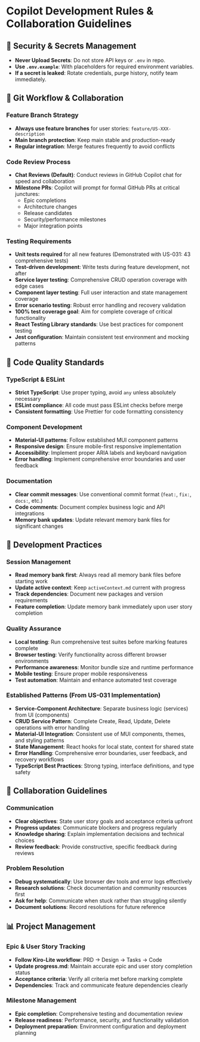 # Copilot Development Rules & Collaboration Guidelines

## 🚨 Security & Secrets Management

- **Never Upload Secrets**: Do not store API keys or `.env` in repo.
- **Use `.env.example`**: With placeholders for required environment variables.
- **If a secret is leaked**: Rotate credentials, purge history, notify team immediately.

## 🔀 Git Workflow & Collaboration

### Feature Branch Strategy
- **Always use feature branches** for user stories: `feature/US-XXX-description`
- **Main branch protection**: Keep main stable and production-ready
- **Regular integration**: Merge features frequently to avoid conflicts

### Code Review Process
- **Chat Reviews (Default)**: Conduct reviews in GitHub Copilot chat for speed and collaboration
- **Milestone PRs**: Copilot will prompt for formal GitHub PRs at critical junctures:
  - Epic completions
  - Architecture changes  
  - Release candidates
  - Security/performance milestones
  - Major integration points

### Testing Requirements
- **Unit tests required** for all new features (Demonstrated with US-031: 43 comprehensive tests)
- **Test-driven development**: Write tests during feature development, not after
- **Service layer testing**: Comprehensive CRUD operation coverage with edge cases
- **Component layer testing**: Full user interaction and state management coverage
- **Error scenario testing**: Robust error handling and recovery validation
- **100% test coverage goal**: Aim for complete coverage of critical functionality
- **React Testing Library standards**: Use best practices for component testing
- **Jest configuration**: Maintain consistent test environment and mocking patterns

## 📝 Code Quality Standards

### TypeScript & ESLint
- **Strict TypeScript**: Use proper typing, avoid `any` unless absolutely necessary
- **ESLint compliance**: All code must pass ESLint checks before merge
- **Consistent formatting**: Use Prettier for code formatting consistency

### Component Development
- **Material-UI patterns**: Follow established MUI component patterns
- **Responsive design**: Ensure mobile-first responsive implementation
- **Accessibility**: Implement proper ARIA labels and keyboard navigation
- **Error handling**: Implement comprehensive error boundaries and user feedback

### Documentation
- **Clear commit messages**: Use conventional commit format (`feat:`, `fix:`, `docs:`, etc.)
- **Code comments**: Document complex business logic and API integrations
- **Memory bank updates**: Update relevant memory bank files for significant changes

## 🚀 Development Practices

### Session Management
- **Read memory bank first**: Always read all memory bank files before starting work
- **Update active context**: Keep `activeContext.md` current with progress
- **Track dependencies**: Document new packages and version requirements
- **Feature completion**: Update memory bank immediately upon user story completion

### Quality Assurance
- **Local testing**: Run comprehensive test suites before marking features complete
- **Browser testing**: Verify functionality across different browser environments
- **Performance awareness**: Monitor bundle size and runtime performance
- **Mobile testing**: Ensure proper mobile responsiveness
- **Test automation**: Maintain and enhance automated test coverage

### Established Patterns (From US-031 Implementation)
- **Service-Component Architecture**: Separate business logic (services) from UI (components)
- **CRUD Service Pattern**: Complete Create, Read, Update, Delete operations with error handling
- **Material-UI Integration**: Consistent use of MUI components, themes, and styling patterns
- **State Management**: React hooks for local state, context for shared state
- **Error Handling**: Comprehensive error boundaries, user feedback, and recovery workflows
- **TypeScript Best Practices**: Strong typing, interface definitions, and type safety

## 🤝 Collaboration Guidelines

### Communication
- **Clear objectives**: State user story goals and acceptance criteria upfront
- **Progress updates**: Communicate blockers and progress regularly
- **Knowledge sharing**: Explain implementation decisions and technical choices
- **Review feedback**: Provide constructive, specific feedback during reviews

### Problem Resolution
- **Debug systematically**: Use browser dev tools and error logs effectively
- **Research solutions**: Check documentation and community resources first
- **Ask for help**: Communicate when stuck rather than struggling silently
- **Document solutions**: Record resolutions for future reference

## 📊 Project Management

### Epic & User Story Tracking
- **Follow Kiro-Lite workflow**: PRD → Design → Tasks → Code
- **Update progress.md**: Maintain accurate epic and user story completion status
- **Acceptance criteria**: Verify all criteria met before marking complete
- **Dependencies**: Track and communicate feature dependencies clearly

### Milestone Management
- **Epic completion**: Comprehensive testing and documentation review
- **Release readiness**: Performance, security, and functionality validation
- **Deployment preparation**: Environment configuration and deployment planning

